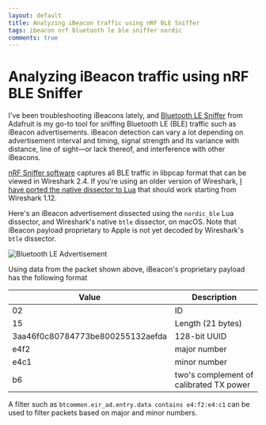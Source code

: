```yaml
---
layout: default
title: Analyzing iBeacon traffic using nRF BLE Sniffer
tags: ibeacon nrf bluetooth le ble sniffer nordic
comments: true
---
```

# Analyzing iBeacon traffic using nRF BLE Sniffer

I've been troubleshooting iBeacons lately, and [Bluetooth LE Sniffer](https://www.adafruit.com/product/2269) from Adafruit is my go-to tool for sniffing Bluetooth LE (BLE) traffic such as iBeacon advertisements. iBeacon detection can vary a lot depending on advertisement interval and timing, signal strength and its variance with distance, line of sight&mdash;or lack thereof, and interference with other iBeacons.

[nRF Sniffer software](https://learn.adafruit.com/introducing-the-adafruit-bluefruit-le-sniffer/nordic-nrfsniffer) captures all BLE traffic in libpcap format that can be viewed in Wireshark 2.4. If you're using an older version of Wireshark, [I have ported the native dissector to Lua](https://github.com/tewarid/wireshark-nordic-ble-lua) that should work starting from Wireshark 1.12.

Here's an iBeacon advertisement dissected using the `nordic_ble` Lua dissector, and Wireshark's native `btle` dissector, on macOS. Note that iBeacon payload proprietary to Apple is not yet decoded by Wireshark's `btle` dissector.

![Bluetooth LE Advertisement](/assets/img/btle_adv_ind.png)

Using data from the packet shown above, iBeacon's proprietary payload has the following format

|              Value               |               Description               |
| -------------------------------- | --------------------------------------- |
| 02                               | ID                                      |
| 15                               | Length (21 bytes)                       |
| 3aa46f0c80784773be800255132aefda | 128-bit UUID                            |
| e4f2                             | major number                            |
| e4c1                             | minor number                            |
| b6                               | two's complement of calibrated TX power |

A filter such as `btcommon.eir_ad.entry.data contains e4:f2:e4:c1` can be used to filter packets based on major and minor numbers.
